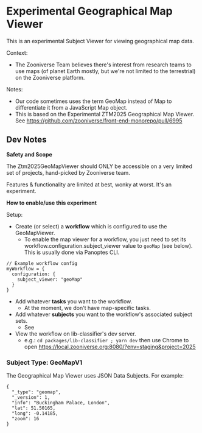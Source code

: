 # Experimental Geographical Map Viewer

This is an experimental Subject Viewer for viewing geographical map data.

Context:
- The Zooniverse Team believes there's interest from research teams to use maps
  (of planet Earth mostly, but we're not limited to the terrestrial) on the
  Zooniverse platform.

Notes:
- Our code sometimes uses the term GeoMap instead of Map to differentiate it
  from a JavaScript Map object.
- This is based on the Experimental ZTM2025 Geographical Map Viewer. See
  https://github.com/zooniverse/front-end-monorepo/pull/6995

## Dev Notes

**Safety and Scope**

The Ztm2025GeoMapViewer should ONLY be accessible on a very limited set of
projects, hand-picked by Zooniverse team.

Features & functionality are limited at best, wonky at worst. It's an
experiment.

**How to enable/use this experiment**

Setup:
- Create (or select) a **workflow** which is configured to use the
  GeoMapViewer.
  - To enable the map viewer for a workflow, you just need to set its
    workflow.configuration.subject_viewer value to `geoMap` (see below).
    This is usually done via Panoptes CLI.

```
// Example workflow config
myWorkflow = {
  configuration: {
    subject_viewer: "geoMap"
  }
} 
```

- Add whatever **tasks** you want to the workflow.
  - At the moment, we don't have map-specific tasks.
- Add whatever **subjects** you want to the workflow's associated subject sets.
  - See
- View the workflow on lib-classifier's dev server.
  - e.g.: `cd packages/lib-classifier ; yarn dev`
    then use Chrome to open https://local.zooniverse.org:8080/?env=staging&project=2025

### Subject Type: GeoMapV1

The Geographical Map Viewer uses JSON Data Subjects. For example:

```
{
  "_type": "geomap",
  "_version": 1,
  "info": "Buckingham Palace, London",
  "lat": 51.50165,
  "long": -0.14185,
  "zoom": 16
}
```